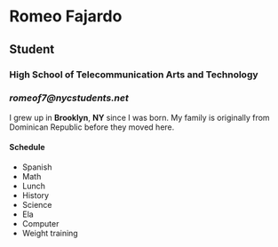 # **Romeo Fajardo**
## Student

### High School of Telecommunication Arts and Technology

### _romeof7@nycstudents.net_

I grew up in **Brooklyn**, **NY** since I was born. My family is originally from Dominican Republic before they moved here.

#### Schedule
* Spanish
* Math
* Lunch
* History
* Science
* Ela
* Computer
* Weight training
